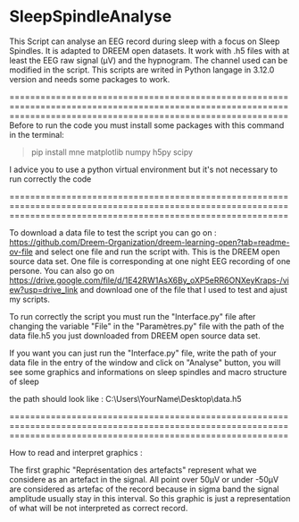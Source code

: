 # SleepSpindleAnalyse
This Script can analyse an EEG record during sleep with a focus on Sleep Spindles. It is adapted to DREEM open datasets. It work with .h5 files with at least the EEG raw signal (µV) and the hypnogram. The channel used can be modified in the script. This scripts are writed in Python langage in 3.12.0 version and needs some packages to work.

==================================================================================================================================================================
Before to run the code you must install some packages with this command in the terminal:

>pip install mne matplotlib numpy h5py scipy

I advice you to use a python virtual environment but it's not necessary to run correctly the code

==================================================================================================================================================================

To download a data file to test the script you can go on : https://github.com/Dreem-Organization/dreem-learning-open?tab=readme-ov-file and select one file and run the script with. This is the DREEM open source data set. One file is corresponding at one night EEG recording of one persone. You can also go on https://drive.google.com/file/d/1E42RW1AsX6By_oXP5eRR6ONXeyKraps-/view?usp=drive_link and download one of the file that I used to test and ajust my scripts.

To run correctly the script you must run the "Interface.py" file after changing the variable "File" in the "Paramètres.py" file with the path of the data file.h5 you just downloaded from DREEM open source data set.

If you want you can just run the "Interface.py" file, write the path of your data file in the entry of the window and click on "Analyse" button, you will see some graphics and informations on sleep spindles and macro structure of sleep

the path should look like : C:\Users\YourName\Desktop\data.h5

==================================================================================================================================================================

How to read and interpret graphics : 

The first graphic "Représentation des artefacts" represent what we considere as an artefact in the signal. All point over 50µV or under -50µV are considered as artefac of the record because in sigma band the signal amplitude usually stay in this interval. So this graphic is just a representation of what will be not interpreted as correct record.  







